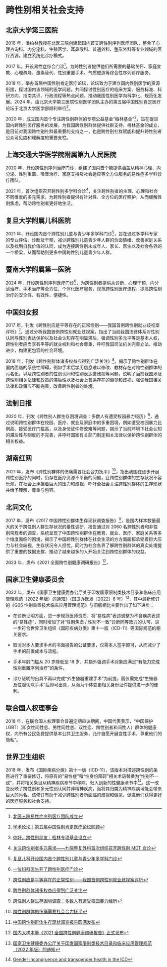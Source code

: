 # 跨性别相关社会支持

## 北京大学第三医院

2016 年，潘柏林教授在北医三院创建起国内首支跨性别序列医疗团队，整合了心理咨询科、内分泌科、生殖医学、耳鼻喉科、普通外科、整形外科等专业领域的医疗资源，建立系统化诊疗模式。

2017 年，开设易性症综合门诊[^1]，为跨性别者提供他们所需要的基础关怀、家庭宣教、心理疏导、激素替代、性别重置手术、气质塑造等综合性序列诊疗服务。

2018 年，举办首届中国性别肯定医疗论坛，论坛致力于建立国内性别医学的资源衔接，探讨国内该领域的医学问题，共同探讨性别医疗的临床方案、服务标准、科研方向、指南共识、行政流程等热点问题，推动我国性别医学向科学化、规范化发展。2024 年，由北京大学第三医院性别医学团队主办的第五届中国性别肯定医疗论坛于北京大学医学部顺利举行[^2]。

2020 年，成立国内首个专注跨性别群体的专项公益基金“栢林基金”[^3]，旨在促进国内跨性别医疗服务的发展，为我国跨性别群体提供社群支持。栢林基金的成立，是目前对我国跨性别社群最重要的支持之一，也是跨性别社群赋能和提升跨性别者公众可见度和理解度的重要支柱。

## 上海交通大学医学院附属第九人民医院

2020 年，开设跨性别序列治疗门诊，组建了国内首个能提供涵盖从精神心理、内分泌、性别重置、嗓音治疗、家庭支持及社会适应等全方位服务的易性症多学科诊疗团队。

2021 年，首次组织召开跨性别多学科会诊[^4]，关注跨性别者的生理、心理和社会不同维度的多元需求，为跨性别者提供有针对性、全方位的医疗照护，从而缓解性别焦虑，帮助跨性别者更好地生活。

## 复旦大学附属儿科医院

2021 年，开设国内首个跨性别儿童与青少年多学科门诊[^5]，旨在通过多学科专家的专业评估、诊断及干预，减少跨性别儿童青少年人群的负面情绪、改善家庭关系以及找到自我价值的认同，成为连接跨性别未成年人、家长、医生以及社会各界的一个桥梁，从而帮助到更多中国跨性别儿童青少年人群。

## 暨南大学附属第一医院

2024 年，开设跨性别序列医疗门诊[^6]，为跨性别者提供从诊断、心理干预、内分泌治疗、手术治疗等全方位、个体化医疗服务，规范跨性别医疗流程，提高跨性别治疗的安全性、有效性、便捷性。

## 中国妇女报

2017 年，刊发《跨性别应是平等存在的正常性别——我国首例跨性别就业歧视案评析》[^7]，通过分析我国首例跨性别就业歧视案，指出了当前我国法律体系对性别认同与性别表达保护以及社会认知存在明显滞后，强调性别多元平等是基本人权，跨性别者应当享有平等的就业权利和社会尊重，呼吁我国司法机关完善立法、推动进步，构建更包容的社会环境。

2018 年，刊发《跨性别群体诸多权益应得到广泛关注》[^8]，揭示了跨性别群体在国内面临的系统性障碍，例如手术后学历信息难以修改、教材存在对跨性别群体的污名化，以及跨性别者的性别认同和性别表达遭歧视等问题，说明了当前我国涉及跨性别相关法律和政策的滞后性以及社会上普遍存在的偏见和歧视，强调我国相关法律和政策应不断完善，改善跨性别者的处境。

## 法制日报

2020 年，刊发《跨性别人群生存困境调查：多数人有遭受校园暴力经历》[^9]，通过说明跨性别群体在校园、医疗、就业及家庭中的多重困境，例如遭受校园暴力比例高、接受医疗门槛高，以及身份证件修改难等问题，揭示了当前环境下社会认知的滞后性与制度的不完善，并呼吁国家有关部门制定相关法律以保护跨性别群体的相关权益。

## 湖南红网

2021 年，发布《跨性别群体的伤痛需要社会合力抚平》[^10]，指出我国在逐步开展跨性别医疗的同时，仍存在医疗资源不平衡的问题，且跨性别群体的生存状况不容乐观，在社会上承担着巨大的压力和歧视，呼吁全社会关注跨性别群体的生存现状并给予理解、尊重与包容。

## 北同文化

2017 年，发布《2017 中国跨性别群体生存现状调查报告》[^11]，是国内样本数量最大的关于跨性别人群生存状况的量性调研，报告通过对 2060 名跨性别者和非性别常规者的调查，系统呈现了中国跨性别群体在教育、就业、医疗、家庭关系等多个维度面临的困境，揭示了中国跨性别群体在社会生活的方方面面都承受着巨大压力与社会歧视，生存状况令人担忧。同时为社会各界了解跨性别群体的真实处境提供了重要的数据支撑，推动了越来越多的人开始关注到跨性别群体的权益。

2023 年，发布《2021 全国跨性别健康调研报告》[^12]，

## 国家卫生健康委员会

2022 年，发布《国家卫生健康委办公厅关于印发国家限制类技术目录和临床应用管理规范（2022 年版）的通知》（国卫办医发〔2022〕6 号）[^13]，其中最新修订的《G05 性别重置技术临床应用管理规范》与旧版相比主要作出了如下进步：

* 在诊断证明方面，进一步规范医师资质，将“易性病”表述调整为不含疾病表述的“易性症”，同时增加了对“性别焦虑 / 性别不一致”诊断同等效力的认可，进一步符合世界卫生组织《国际疾病分类》第十一版（ICD-11）等国际规范的相关要求。

* 取消对本人要求手术的书面报告的公证要求，仅需本人签字即可，从而减少了手术的前置成本与流程。

* 手术年龄门槛从 20 岁降低至 18 岁，并额外强调手术对象应满足“有能力完成性别重置序列治疗”的条件。

* 诊疗证明的出具不再以完成“外生殖器重建手术”为前提，而仅需完成“生殖器及性腺切除手术”后即可出具，从而为个体变更相关身份证件提供进一步的便利。

## 联合国人权理事会

2018 年，在联合国人权理事会普遍定期审议期间，中国代表表示，“中国保护 LGBTI（即女性同性恋、男性同性恋、双性恋、跨性别者和间性人）群体的健康权，向所有公民免费提供基本公共卫生服务，允许自愿开展变性手术，尊重他们的隐私”。

## 世界卫生组织

2018 年，发布《国际疾病分类》第十一版（ICD-11），该版本对描述跨性别的条目进行了重要修订，将原有的“易性症”和“性身份障碍”相关术语替换为“性别不一致”，并将相关条目从精神疾病章节中移除，归入到新的性健康章节中[^14]。这一改变反映了跨性别和多元性别认同并非精神疾病，而将其归类为精神疾病可能会带来巨大的污名。该修订有助于减少跨性别者所面临的歧视和偏见，促进他们获得更好的医疗服务和社会支持。

[^1]: [北医三院易性症序列医疗团队成立](https://www.sar.com.cn/xinwen/news/12295.html)
[^2]: [学术论坛｜第五届中国性别肯定医疗论坛回顾](https://mp.weixin.qq.com/s/9Ev6Uxb75SBnHslyzw91Zg)
[^3]: [你好，跨性别朋友｜栢林专项基金设立](http://www.zhenrogy.org/news_view.asp?aid=3173)
[^4]: [关注跨性别者多元需求——九院整复外科首次组织召开跨性别 MDT 会诊](https://www.9hospital.com.cn/djy_web/html/djy/jy_xwgg_xwdt/2021-10-07/Detail_148580.htm)
[^5]: [复旦儿科开设国内首个跨性别儿童与青少年多学科门诊](https://ch.shmu.edu.cn/paper/news/content/id/258/nid/11/pid/80)
[^6]: [一位妇科医生开了跨性别医疗门诊](https://mp.weixin.qq.com/s/6KapLJHFeeq5ExY_v_IG5A)
[^7]: [跨性别应是平等存在的正常性别——我国首例跨性别就业歧视案评析](http://pcpaper.cnwomen.com.cn/content/2017-08/16/041366.html)
[^8]: [跨性别群体诸多权益应得到广泛关注](http://pcpaper.cnwomen.com.cn/content/2018-08/14/051942.html)
[^9]: [跨性别人群生存困境调查：多数人有遭受校园暴力经历](https://news.cctv.com/2020/02/22/ARTIJ5mYNQzX05v1IZiDuRoN200222.shtml)
[^10]: [跨性别群体的伤痛需要社会合力抚平](https://moment.rednet.cn/pc/content/2021/11/06/10370904.html)
[^11]: [中国跨性别群体生存现状调查报告圆满发布](https://mp.weixin.qq.com/s/3GUBJlaRJjnbeMfp4RUL-g)
[^12]: [国内大样本量《2021 全国跨性别健康调研报告》正式发布](https://mp.weixin.qq.com/s/HSFpurun7c2UBqXBBbYIiQ)
[^13]: [国家卫生健康委办公厅关于印发国家限制类技术目录和临床应用管理规范（2022 年版）的通知](https://www.nhc.gov.cn/yzygj/c100068/202204/2655831f6f444b00b3e50604e67531f5.shtml)
[^14]: [Gender incongruence and transgender health in the ICD](https://www.who.int/standards/classifications/frequently-asked-questions/gender-incongruence-and-transgender-health-in-the-icd)
